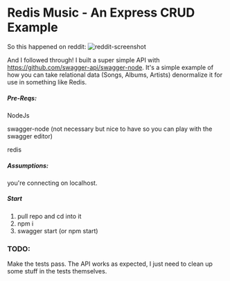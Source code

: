 # Redis Music - An Express CRUD Example

So this happened on reddit:
![reddit-screenshot](https://i.imgur.com/qrhBfgF.png)

And I followed through!
I built a super simple API with https://github.com/swagger-api/swagger-node. It's a simple example of how you can take relational data (Songs, Albums, Artists) denormalize it for use in something like Redis.

##### Pre-Reqs:
NodeJs

swagger-node (not necessary but nice to have so you can play with the swagger editor)

redis

##### Assumptions:
you're connecting on localhost.

##### Start

1. pull repo and cd into it
2. npm i
3. swagger start (or npm start)

### TODO:
Make the tests pass. The API works as expected, I just need to clean up some stuff in the tests themselves.
